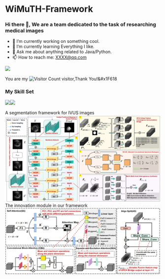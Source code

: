 # WiMuTH-Framework
### Hi there 👋, We are a team dedicated to the task of researching medical images 

- 🔭 I’m currently working on something cool.
- 🌱 I’m currently learning Everything I like.
- 💬 Ask me about anything related to Java/Python.
- 📫 How to reach me: XXXX@qq.com

![](https://github-readme-stats.vercel.app/api?username=haung-hangdian&show_icons=true&theme=transparent)

You are my ![Visitor Count](https://profile-counter.glitch.me/hauang-hangdian/count.svg) visitor,Thank You!&#x1F618

### My Skill Set

![](https://img.shields.io/badge/Java-ED8B00?style=for-the-badge&logo=openjdk&logoColor=white)![](https://img.shields.io/badge/Python-3776AB?style=for-the-badge&logo=python&logoColor=white)


A segmentation framework for IVUS images
![](https://github.com/haung-hangdian/WiMuTH-Framework/blob/main/images/overview.png)
The innovation module in our framework
![](https://github.com/haung-hangdian/WiMuTH-Framework/blob/main/images/modules.png)
